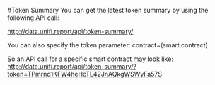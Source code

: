 #Token Summary
You can get the latest token summary by using the following API call:

http://data.unifi.report/api/token-summary/


You can also specify the token parameter:
contract=(smart contract)

So an API call for a specific smart contract may look like:
http://data.unifi.report/api/token-summary/?token=TPmrnq1KFW4heHcTL42JnAQkgWSWyFa57S
